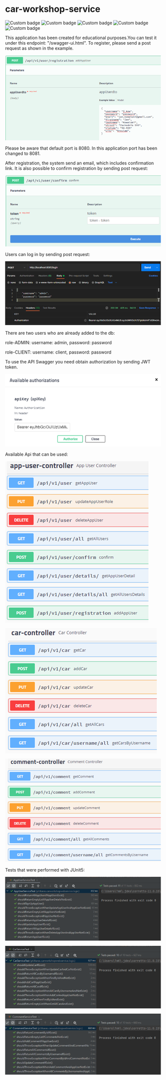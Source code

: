 # car-workshop-service

![Custom badge](https://img.shields.io/badge/java-11-lightgrey)
![Custom badge](https://img.shields.io/badge/spring_boot-2.6.6-brightgreen)
![Custom badge](https://img.shields.io/badge/swagger-2.9.1-green)
![Custom badge](https://img.shields.io/badge/postgresql-42.3.4-blue)
![Custom badge](https://img.shields.io/badge/liquibase-4.9.0-orange)

This application has been created for educational purposes.You can test it under this endpoint: "/swagger-ui.html".
To register, please send a post request as shown in the example.

![App_image](src/main/resources/images/registration.PNG)

Please be aware that default port is 8080. In this application port has been changed to 8081.

After registration, the system send an email, which includes confirmation link. It is also possible to confirm registration by sending post request:

![App_image](src/main/resources/images/confirmToken.PNG)

Users can log in by sending post request:

![App_image](src/main/resources/images/loginPostman.PNG)

There are two users who are already added to the db:

role-ADMIN:
username: admin, password: password

role-CLIENT:
username: client, password: password

To use the API Swagger you need obtain authorization by sending JWT token.

![App_image](src/main/resources/images/authToken.PNG)

Available Api that can be used:

![App_image](src/main/resources/images/appUserApi.PNG)

![App_image](src/main/resources/images/carApi.PNG)

![App_image](src/main/resources/images/commentApi.PNG)

Tests that were performed with JUnit5:

![App_image](src/main/resources/images/AppUserServiceTests.PNG)

![App_image](src/main/resources/images/CarServiceTests.PNG)

![App_image](src/main/resources/images/CommentServiceTests.PNG)
